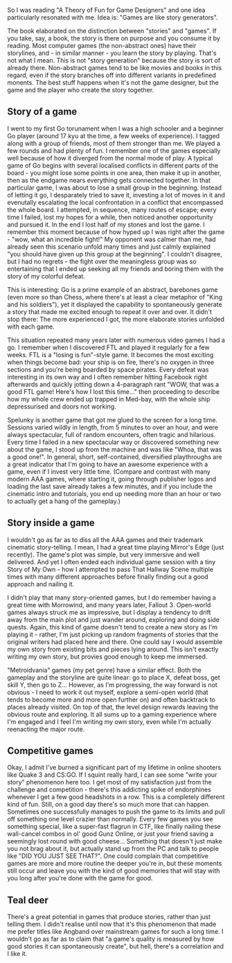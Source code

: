 <!--
.. title: Games are generators of stories
.. slug: games-are-generators-of-stories
.. date: 2015-09-06 21:36:43 UTC
.. tags:
.. category:
.. link:
.. description:
.. type: text
-->

So I was reading "A Theory of Fun for Game Designers" and one idea particularly resonated with me. Idea is: "Games are like story generators".

The book elaborated on the distinction between "stories" and "games". If you take, say, a book, the story is there on purpose and you consume it by reading. Most computer games (the non-abstract ones) have their storylines, and - in similar manner - you learn the story by playing. That's not what I mean. This is not "story generation" because the story is sort of already there. Non-abstract games tend to be like movies and books in this regard, even if the story branches off into different variants in predefined monents. The best stuff happens when it's not the game designer, but the game and the player who create the story together.

<!--more-->

## Story of a game

I went to my first Go torunament when I was a high schooler and a beginner Go player (around 17 kyu at the time, a few weeks of experience). I tagged along with a group of friends, most of them stronger than me. We played a few rounds and had plenty of fun. I remember one of the games especially well because of how it diverged from the normal mode of play. A typical game of Go begins with several localised conflicts in different parts of the board - you might lose some points in one area, then make it up in another, then as the endgame nears everything gets connected together. In that particular game, I was about to lose a small group in the beginning. Instead of letting it go, I desparately tried to save it, investing a lot of moves in it and evenutally escalating the local confrontation in a conflict that encompassed the whole board. I attempted, in sequence, many routes of escape; every time I failed, lost my hopes for a while, then noticed another opportunity and pursued it. In the end I lost half of my stones and lost the game. I remember this moment because of how hyped up I was right after the game - "wow, what an incredible fight!" My opponent was calmer than me, had already seen this scenario unfold many times and just calmly explained "you should have given up this group at the beginning". I couldn't disagree, but I had no regrets - the fight over the meaningless group was so entertaining that I ended up seeking all my friends and boring them with the story of my colorful defeat.

This is interesting: Go is a prime example of an abstract, barebones game (even more so than Chess, where there's at least a clear metaphor of "King and his soldiers"), yet it displayed the capability to spontaneously generate a story that made me excited enough to repeat it over and over. It didn't stop there: The more experienced I got, the more elaborate stories unfolded with each game.

This situation repeated many years later with numerous video games I had a go. I remember when I discovered FTL and played it regularly for a few weeks. FTL is a "losing is fun"-style game. It becomes the most exciting when things become bad: your ship is on fire, there's no oxygen in three sections and you're being boarded by space pirates. Every defeat was interesting in its own way and I often remember hitting Facebook right afterwards and quickly jotting down a 4-paragraph rant "WOW, that was a good FTL game! Here's how I lost this time..." then proceeding to describe how my whole crew ended up trapped in Med-bay, with the whole ship depressurised and doors not working.

Spelunky is another game that got me glued to the screen for a long time. Sessions varied wildly in length, from 5 minutes to over an hour, and were always spectacular, full of random encounters, often tragic and hilarious. Every time I failed in a new spectacular way or discovered something new about the game, I stood up from the machine and was like "Whoa, that was a good one!". In general, short, self-contained, diversified playthroughs are a great indicator that I'm going to have an awesome experience with a game, even if I invest very little time. (Compare and contrast with many modern AAA games, where starting it, going through publisher logos and loading the last save already takes a few minutes, and if you include the cinematic intro and tutorials, you end up needing more than an hour or two to actually get a hang of the gameplay.)

## Story inside a game

I wouldn't go as far as to diss all the AAA games and their trademark cinematic story-telling. I mean, I had a great time playing Mirror's Edge (just recently). The game's plot was simple, but very immersive and well delivered. And yet I often ended each individual game session with a tiny Story of My Own - how I attempted to pass That Hallway Scene multiple times with many different approaches before finally finding out a good approach and nailing it.

I didn't play that many story-oriented games, but I do remember having a great time with Morrowind, and many years later, Fallout 3. Open-world games always struck me as impressive, but I display a tendency to drift away from the main plot and just wander around, exploring and doing side quests. Again, this kind of game doesn't tend to create a new story as I'm playing it - rather, I'm just picking up random fragments of stories that the original writers had placed here and there. One could say I would assemble my own story from existing bits and pieces lying around. This isn't exactly writing my own story, but provies good enough to keep me immersed.

"Metroidvania" games (my pet genre) have a similar effect. Both the gameplay and the storyline are quite linear: go to place X, defeat boss, get skill Y, then go to Z... However, as I'm progressing, the way forward is not obvious - I need to work it out myself, explore a semi-open world (that tends to become more and more open further on) and often backtrack to places already visited. On top of that, the level design rewards leaving the obvious route and exploring. It all sums up to a gaming experience where I'm engaged and I feel I'm writing my own story, even while I'm actually reenacting the major route. 

## Competitive games

Okay, I admit I've burned a significant part of my lifetime in online shooters like Quake 3 and CS:GO. If I squint really hard, I can see some "write your story" phenomenon here too. I get most of my satisfaction just from the challenge and competition - there's this addicting spike of endorphines whenever I get a few good headshots in a row. This is a completely different kind of fun. Still, on a good day there's so much more that can happen. Sometimes one successfully manages to push the game to its limits and pull off something one level crazier than normally. Every few games you see something special, like a super-fast flagrun in CTF, like finally nailing these wall-cancel combos in ol' good Gunz Online, or just your friend saving a seemingly lost round with good cheese... Something that doesn't just make you not brag about it, but actually stand up from the PC and talk to people like "DID YOU JUST SEE THAT?". One could complain that competitive games are more and more routine the deeper you're in, but these moments still occur and leave you with the kind of good memories that will stay with you long after you're done with the game for good.

## Teal deer

There's a great potential in games that produce stories, rather than just telling them. I didn't realise until now that it's this phenomenon that made me prefer titles like Angband over mainstream games for such a long time. I wouldn't go as far as to claim that "a game's quality is measured by how good stories it can spontaneously create", but hell, there's a correlation and I like it.
